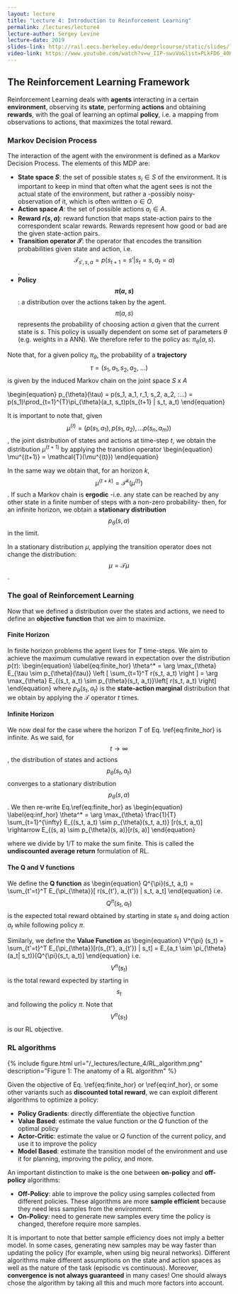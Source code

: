 ```yaml
---
layout: lecture
title: "Lecture 4: Introduction to Reinforcement Learning"
permalink: /lectures/lecture4
lecture-author: Sergey Levine
lecture-date: 2019
slides-link: http://rail.eecs.berkeley.edu/deeprlcourse/static/slides/lec-4.pdf
video-link: https://www.youtube.com/watch?v=w_IIP-swuVo&list=PLkFD6_40KJIwhWJpGazJ9VSj9CFMkb79A
---
```


## The Reinforcement Learning Framework
Reinforcement Learning deals with **agents** interacting in a certain **environment**, observing
its **state**, performing **actions** and obtaining **rewards**, with the goal of learning an
optimal **policy**, i.e. a mapping from observations to actions, that maximizes the total reward.

### Markov Decision Process
The interaction of the agent with the environment is defined as a Markov Decision Process.
The elements of this MDP are:

- **State space $S$**: the set of possible states $s_i \in S$ of the environment. It is
    important to keep in mind that often what the agent sees is not the actual state of the
    environment, but rather a -possibly noisy- observation of it, which is often written
    $o \in O$.
- **Action space $A$**: the set of possible actions $a_i \in A$.
- **Reward $r(s, a)$**: reward function that maps state-action pairs to the correspondent scalar
    rewards. Rewards represent how good or bad are the given state-action pairs.
- **Transition operator $\mathcal{T}$**: the operator that encodes the transition probabilities
    given state and action, i.e. $$\mathcal{T}_{s', s, a} = p(s_{t+1} = s' | s_t = s, a_t = a)$$.
- **Policy $$\pi(a, s)$$**: a distribution over the actions taken by the agent.
    $$\pi(a, s)$$ represents the probability of choosing action $a$ given that the
    current state is $s$. This policy is usually dependent on some set of parameters $\theta$ (e.g. weights in a ANN). We therefore refer to the policy as: $\pi_{\theta}(a, s)$.

Note that, for a given policy
$\pi_{\theta}$, the probability of a **trajectory** $$\tau = (s_1, a_1, s_2, a_2, \:...)$$
is given by the induced Markov chain on the joint space $S$ x $A$

\begin{equation}
p_{\theta}(\tau) = p(s_1, a_1, r_1, s_2, a_2, \:...) =
p(s_1)\prod_{t=1}^{T}\pi_{\theta}(a_t, s_t)p(s_{t+1} | s_t, a_t)
\end{equation}

It is important to note that, given $$\mu^{(t)} = (p(s_1 ,a_1), p(s_1, a_2),  ... p(s_n, a_m))$$,
the joint distribution of states and actions at
time-step $t$, we obtain the distribution $\mu^{(t+1)}$ by applying the transition operator
\begin{equation}
\mu^{(t+1)} = \mathcal{T}(\mu^{(t)})
\end{equation}

In the same way we obtain that, for an horizon $k$, $$\mu^{(t+k)} = \mathcal{T}^k (\mu^{(t)})$$.
If such a Markov chain is **ergodic** -i.e. any state can be reached by any other state in a finite
number of steps with a non-zero probability- then, for an infinite horizon, we obtain a **stationary
distribution** $$p_{\theta}(s, a)$$ in the limit. 

In a stationary distribution $\mu$, applying the transition operator does not change the distribution: 
$$\mu = \mathcal{T}\mu$$.

### The goal of Reinforcement Learning
Now that we defined a distribution over the states and actions, we need to define an
**objective function** that we aim to maximize.

#### Finite Horizon
In finite horizon problems the agent lives for $T$ time-steps. We aim to achieve the maximum 
cumulative reward in expectation over the distribution $p(\tau)$:
\begin{equation}
\label{eq:finite_hor}
\theta^* = \arg \max_{\theta} E_{\tau \sim p_{\theta}(\tau)}
\left [ \sum_{t=1}^T r(s_t, a_t) \right ]
= \arg \max_{\theta} E_{(s_t, a_t) \sim p_{\theta}(s_t, a_t)}\left[ r(s_t, a_t) \right]
\end{equation}
where $p_{\theta}(s_t, a_t)$ is the **state-action marginal** distribution that we obtain by applying
the $\mathcal{T}$ operator $t$ times.


#### Infinite Horizon
We now deal for the case where the horizon $T$ of Eq. \ref{eq:finite_hor} is infinite. As we said, for
$$t\rightarrow \infty$$, the distribution of states and actions $$p_{\theta}(s_t, a_t)$$ converges to
a stationary distribution $$p_{\theta}(s, a)$$. We then re-write Eq.\ref{eq:finite_hor} as
\begin{equation}
\label{eq:inf_hor}
\theta^* = \arg \max_{\theta} \frac{1}{T} \sum_{t=1}^{\infty}
E_{(s_t, a_t) \sim p_{\theta}(s_t, a_t)} [r(s_t, a_t)] \rightarrow
E_{(s, a) \sim p_{\theta}(s, a)}[r(s, a)]
\end{equation}

where we divide by 1/T to make the sum finite. This is called the **undiscounted average return** formulation of RL.


#### The Q and V functions
We define the **Q function** as
\begin{equation}
Q^{\pi}(s_t, a_t) = \sum_{t'=t}^T E_{\pi_{\theta}}[ r(s_{t'}, a_{t'}) | s_t, a_t]
\end{equation}
i.e. $$Q^{\pi}(s_t, a_t)$$ is the expected total reward obtained by starting in state $s_t$ and doing
action $a_t$ while following policy $\pi$.

Similarly, we define the **Value Function** as
\begin{equation}
V^{\pi} (s_t) = \sum_{t'=t}^T E_{\pi_{\theta}}[r(s_{t'}, a_{t'}) | s_t] = 
E_{a_t \sim \pi_{\theta}(a_t| s_t)}[Q^{\pi}(s_t, a_t)]
\end{equation}
i.e. $$V^{\pi}(s_t)$$ is the total reward expected by starting in $$s_t$$ and following the policy
$\pi$. Note that $$V^{\pi}(s_1)$$ is our RL objective.


### RL algorithms
{% include figure.html url="/_lectures/lecture_4/RL_algorithm.png" description="Figure 1: The anatomy of a RL algorithm" %}


Given the objective of Eq. \ref{eq:finite_hor} or \ref{eq:inf_hor}, or some other variants such as
**discounted total reward**, we can exploit different algorithms to optimize a policy:
- **Policy Gradients**: directly differentiate the objective function
- **Value Based**: estimate the value function or the $Q$ function of the optimal policy
- **Actor-Critic**: estimate the value or $Q$ function of the current policy, and use it to improve
the policy
- **Model Based**: estimate the transition model of the environment and use it for planning,
improving the policy, and more.


An important distinction to make is the one between **on-policy** and **off-policy** algorithms:
- **Off-Policy**: able to improve the policy using samples collected from different policies.
    These algorithms are more **sample efficient** because they need less samples from the environment.
- **On-Policy**: need to generate new samples every time the policy is changed, therefore require more
    samples.

It is important to note that better sample efficiency does not imply a better model. In some cases,
generating new samples may be way faster than updating the policy (for example, when using big neural
networks). Different algorithms make different assumptions on the state and action spaces as well as
the nature of the task (episodic vs continuous). Moreover, **convergence is not always guaranteed** in
many cases! One should always chose the algorithm by taking all this and much more factors into account.
